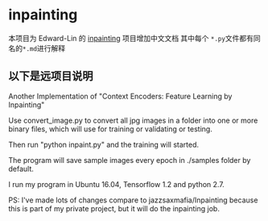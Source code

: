 # inpainting

本项目为 Edward-Lin 的 [inpainting](https://github.com/Edward-Lin/inpainting) 项目增加中文文档
其中每个 `*.py`文件都有同名的`*.md`进行解释

以下是远项目说明
---
Another Implementation of "Context Encoders: Feature Learning by Inpainting"

Use convert_image.py to convert all jpg images in a folder into one or more binary files, which will use for training or validating or testing.

Then run "python inpaint.py" and the training will started.

The program will save sample images every epoch in ./samples folder by default.

I run my program in Ubuntu 16.04, Tensorflow 1.2 and python 2.7.

PS: I've made lots of changes compare to jazzsaxmafia/Inpainting because this is part of my private project, but it will do the inpainting job. 
